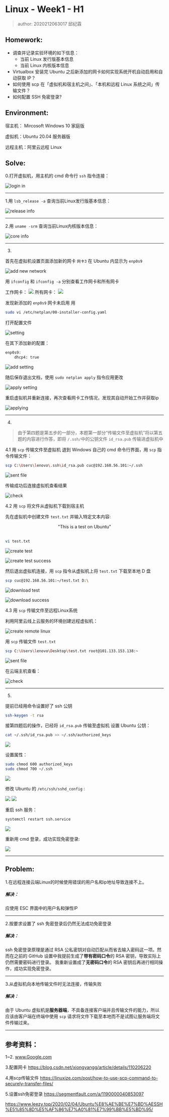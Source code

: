 # Linux - Week1 - H1
>author: 2020212063017 邱纪霖

## Homework:
* 调查并记录实验环境的如下信息：
    * 当前 Linux 发行版基本信息
    * 当前 Linux 内核版本信息
* Virtualbox 安装完 Ubuntu 之后新添加的网卡如何实现系统开机自动启用和自动获取 IP？
* 如何使用 scp 在「虚拟机和宿主机之间」、「本机和远程 Linux 系统之间」传输文件？
* 如何配置 SSH 免密登录?

## Environment:

宿主机： Mircosoft Windows 10 家庭版

虚拟机：Ubuntu 20.04 服务器版

远程主机：阿里云远程 Linux

## Solve:

0.打开虚拟机，用主机的 cmd 命令行 `ssh` 指令连接：

![login in](picture/login_in.png)

---

1.用 `lsb_release -a` 查询当前Linux发行版基本信息：

![release info](picture/release.png)

---

2.用 `uname -srm` 查询当前Linux内核版本信息：

![core info](picture/core.png)

---

3.
首先在虚拟机设置页面添加新的网卡 `网卡3` 在 Ubuntu 内显示为 `enp0s9`

![add new network](picture/add_new_network.png)

用 `ifconfig` 和 `ifconfig -a` 分别查看工作网卡和所有网卡

工作网卡：
![](picture/working_network.png)
所有网卡：
![](picture/all_network.png)

发现新添加的 `enp0s9` 网卡未启用
用 
```bash
sudo vi /etc/netplan/00-installer-config.yaml
``` 
打开配置文件

![setting](picture/setting.png)

在其下添加新的配置：

```bash
enp0s9:
    dhcp4: true
```

![add setting](picture/add_setting.png)

随后保存退出文档，使用 `sudo netplan apply` 指令应用更改

![apply setting](picture/apply_setting.png)

重启虚拟机并重新连接，再次查看网卡工作情况，发现其自动开始工作并获取ip

![applying](picture/applying.png)

---

4.
> 由于第四题是第五步的一部分，本题第一部分“传输文件至虚拟机”将以第五题的内容进行作答，即将 `/.ssh/`中的公钥文件 `id_rsa.pub` 传输进虚拟机中

4.1 用 `scp` 传输文件至虚拟机
退到 Windows 自己的 cmd 命令行界面，用 `scp` 指令传输文件：

```bash
scp C:\Users\lenovo\.ssh\id_rsa.pub cuc@192.168.56.101:~/.ssh
```
![sent file](picture/scp_sent_file.png)

传输成功后连接虚拟机查看结果

![check](picture/check_file.png)

4.2 用 `scp` 将文件从虚拟机下载到宿主机

先在虚拟机中创建文件 `test.txt` 并输入特定文本内容:

<center>"This is a test on Ubuntu"</center>
<br>

```bash
vi test.txt
```

![create test](picture/create_test.png)

![create test success](picture/create_test_success.png)

然后退出虚拟机连接，用 `scp` 指令从虚拟机上将 `test.txt` 下载至本地 D 盘

```bash
scp cuc@192.168.56.101:~/test.txt D:\
```

![download test](picture/scp_download.png)

![download success](picture/download_success.png)


4.3 用 `scp` 传输文件至远程Linux系统

利用阿里云线上云服务的环境创建远程虚拟机：

![create remote linux](picture/create_remote_linux.png)

用 `scp` 传输文件 `test.txt`

```bash
scp C:\Users\lenovo\Desktop\test.txt root@101.133.153.138:~
```

![sent file](picture/sent_file.png)

在云端主机查看：

![check](picture/sent_to_remote.png)

---

5.
提前已经用命令设置好了 ssh 公钥

```bash
ssh-keygen -t rsa
```

接第四题后的操作，已经将 `id_rsa.pub` 传输至虚拟机
设置 Ubuntu 公钥：
```bash
cat ~/.ssh/id_rsa.pub >> ~/.ssh/authorized_keys
```

![](picture/cat.png)

设置属性：

```bash
sudo chmod 600 authorized_keys
sudo chmod 700 ~/.ssh
```

![](picture/chmod.png)

修改 Ubuntu 的 `/etc/ssh/sshd_config` :

![](picture/setting_one.png)
![](picture/setting_two.png)

重启 ssh 服务：

```bash
systemctl restart ssh.service
```

![](picture/restart.png)

重新用 cmd 登录，成功实现免密登录:

![](picture/login_without_password.png)

---

## Problem:

1.在远程连接云端Linux的时候使用错误的用户名和ip地址导致连接不上。
##### 解决：
应使用 ESC 界面中的用户名和弹性IP

---

2.按要求设置了 ssh 免密登录后仍然无法成功免密登录
##### 解决：
ssh 免密登录原理是通过 RSA 公私密钥对自动匹配从而省去输入密码这一项。然而在之前的 GitHub 设置中我提前生成了<strong>带有密码口令</strong>的 RSA 密钥，导致实际上仍然需要密码进行登录。
我重新设置成了<strong>无密码口令</strong>的 RSA 密钥后再进行相同操作，成功实现免密登录。

---

3.从虚拟机向本地传输文件时无法连接，传输失败
##### 解决：
由于 Ubuntu 虚拟机是<strong>服务器端</strong>，不具备连接客户端并且传输文件的能力，所以应该由客户端在终端中使用 `scp` 请求将文件下载至本地而不是试图让服务端将文件传输过来。

---

## 参考资料：

1~2. www.Google.com

3.配置网卡
https://blog.csdn.net/xiongyangg/article/details/110206220

4.用scp传输文件
https://linuxize.com/post/how-to-use-scp-command-to-securely-transfer-files/

5.设置ssh免密登录
https://segmentfault.com/a/1190000040853097

https://www.leezy.top/2020/02/04/Ubuntu%E8%AE%BE%E7%BD%AESSH%E5%85%8D%E5%AF%86%E7%A0%81%E7%99%BB%E5%BD%95/